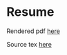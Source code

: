 # Resume

Rendered pdf [here](./bradley_pick_resume.pdf)

Source tex [here](./bradley_pick_resume.tex)
